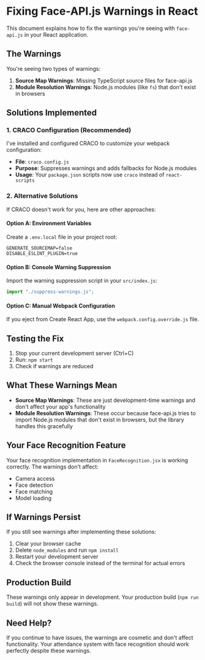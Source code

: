 # Fixing Face-API.js Warnings in React

This document explains how to fix the warnings you're seeing with `face-api.js` in your React application.

## The Warnings

You're seeing two types of warnings:

1. **Source Map Warnings**: Missing TypeScript source files for face-api.js
2. **Module Resolution Warnings**: Node.js modules (like `fs`) that don't exist in browsers

## Solutions Implemented

### 1. CRACO Configuration (Recommended)

I've installed and configured CRACO to customize your webpack configuration:

- **File**: `craco.config.js`
- **Purpose**: Suppresses warnings and adds fallbacks for Node.js modules
- **Usage**: Your `package.json` scripts now use `craco` instead of `react-scripts`

### 2. Alternative Solutions

If CRACO doesn't work for you, here are other approaches:

#### Option A: Environment Variables

Create a `.env.local` file in your project root:

```
GENERATE_SOURCEMAP=false
DISABLE_ESLINT_PLUGIN=true
```

#### Option B: Console Warning Suppression

Import the warning suppression script in your `src/index.js`:

```javascript
import "./suppress-warnings.js";
```

#### Option C: Manual Webpack Configuration

If you eject from Create React App, use the `webpack.config.override.js` file.

## Testing the Fix

1. Stop your current development server (Ctrl+C)
2. Run: `npm start`
3. Check if warnings are reduced

## What These Warnings Mean

- **Source Map Warnings**: These are just development-time warnings and don't affect your app's functionality
- **Module Resolution Warnings**: These occur because face-api.js tries to import Node.js modules that don't exist in browsers, but the library handles this gracefully

## Your Face Recognition Feature

Your face recognition implementation in `FaceRecognition.jsx` is working correctly. The warnings don't affect:

- Camera access
- Face detection
- Face matching
- Model loading

## If Warnings Persist

If you still see warnings after implementing these solutions:

1. Clear your browser cache
2. Delete `node_modules` and run `npm install`
3. Restart your development server
4. Check the browser console instead of the terminal for actual errors

## Production Build

These warnings only appear in development. Your production build (`npm run build`) will not show these warnings.

## Need Help?

If you continue to have issues, the warnings are cosmetic and don't affect functionality. Your attendance system with face recognition should work perfectly despite these warnings.


